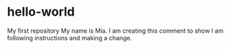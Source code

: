 # hello-world
My first repository
My name is Mia. I am creating this comment to show I am following instructions and making a change. 
